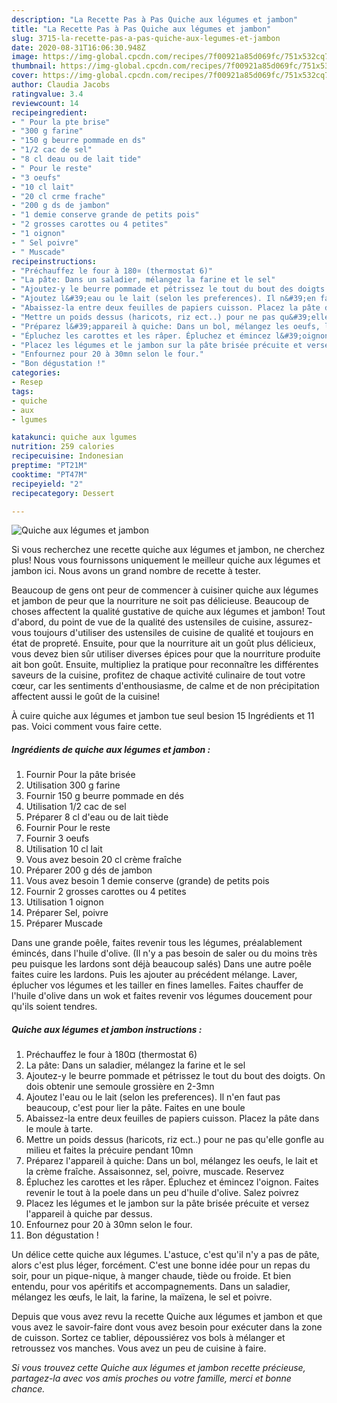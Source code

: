 ```yaml
---
description: "La Recette Pas à Pas Quiche aux légumes et jambon"
title: "La Recette Pas à Pas Quiche aux légumes et jambon"
slug: 3715-la-recette-pas-a-pas-quiche-aux-legumes-et-jambon
date: 2020-08-31T16:06:30.948Z
image: https://img-global.cpcdn.com/recipes/7f00921a85d069fc/751x532cq70/quiche-aux-legumes-et-jambon-photo-principale-de-la-recette.jpg
thumbnail: https://img-global.cpcdn.com/recipes/7f00921a85d069fc/751x532cq70/quiche-aux-legumes-et-jambon-photo-principale-de-la-recette.jpg
cover: https://img-global.cpcdn.com/recipes/7f00921a85d069fc/751x532cq70/quiche-aux-legumes-et-jambon-photo-principale-de-la-recette.jpg
author: Claudia Jacobs
ratingvalue: 3.4
reviewcount: 14
recipeingredient:
- " Pour la pte brise"
- "300 g farine"
- "150 g beurre pommade en ds"
- "1/2 cac de sel"
- "8 cl deau ou de lait tide"
- " Pour le reste"
- "3 oeufs"
- "10 cl lait"
- "20 cl crme frache"
- "200 g ds de jambon"
- "1 demie conserve grande de petits pois"
- "2 grosses carottes ou 4 petites"
- "1 oignon"
- " Sel poivre"
- " Muscade"
recipeinstructions:
- "Préchauffez le four à 180¤ (thermostat 6)"
- "La pâte: Dans un saladier, mélangez la farine et le sel"
- "Ajoutez-y le beurre pommade et pétrissez le tout du bout des doigts. On dois obtenir une semoule grossière en 2-3mn"
- "Ajoutez l&#39;eau ou le lait (selon les preferences). Il n&#39;en faut pas beaucoup, c&#39;est pour lier la pâte. Faites en une boule"
- "Abaissez-la entre deux feuilles de papiers cuisson. Placez la pâte dans le moule à tarte."
- "Mettre un poids dessus (haricots, riz ect..) pour ne pas qu&#39;elle gonfle au milieu et faites la précuire pendant 10mn"
- "Préparez l&#39;appareil à quiche: Dans un bol, mélangez les oeufs, le lait et la crème fraîche. Assaisonnez, sel, poivre, muscade. Reservez"
- "Épluchez les carottes et les râper. Épluchez et émincez l&#39;oignon. Faites revenir le tout à la poele dans un peu d&#39;huile d&#39;olive. Salez poivrez"
- "Placez les légumes et le jambon sur la pâte brisée précuite et versez l&#39;appareil à quiche par dessus."
- "Enfournez pour 20 à 30mn selon le four."
- "Bon dégustation !"
categories:
- Resep
tags:
- quiche
- aux
- lgumes

katakunci: quiche aux lgumes 
nutrition: 259 calories
recipecuisine: Indonesian
preptime: "PT21M"
cooktime: "PT47M"
recipeyield: "2"
recipecategory: Dessert

---
```



![Quiche aux légumes et jambon](https://img-global.cpcdn.com/recipes/7f00921a85d069fc/751x532cq70/quiche-aux-legumes-et-jambon-photo-principale-de-la-recette.jpg)

Si vous recherchez une recette quiche aux légumes et jambon, ne cherchez plus! Nous vous fournissons uniquement le meilleur quiche aux légumes et jambon ici. Nous avons un grand nombre de recette à tester.

Beaucoup de gens ont peur de commencer à cuisiner quiche aux légumes et jambon de peur que la nourriture ne soit pas délicieuse. Beaucoup de choses affectent la qualité gustative de quiche aux légumes et jambon! Tout d'abord, du point de vue de la qualité des ustensiles de cuisine, assurez-vous toujours d'utiliser des ustensiles de cuisine de qualité et toujours en état de propreté. Ensuite, pour que la nourriture ait un goût plus délicieux, vous devez bien sûr utiliser diverses épices pour que la nourriture produite ait bon goût. Ensuite, multipliez la pratique pour reconnaître les différentes saveurs de la cuisine, profitez de chaque activité culinaire de tout votre cœur, car les sentiments d'enthousiasme, de calme et de non précipitation affectent aussi le goût de la cuisine!

<!--inarticleads1-->

À cuire quiche aux légumes et jambon tue seul besion 15 Ingrédients et 11 pas. Voici comment vous faire cette.

##### Ingrédients de quiche aux légumes et jambon :

1. Fournir  Pour la pâte brisée
1. Utilisation 300 g farine
1. Fournir 150 g beurre pommade en dés
1. Utilisation 1/2 cac de sel
1. Préparer 8 cl d&#39;eau ou de lait tiède
1. Fournir  Pour le reste
1. Fournir 3 oeufs
1. Utilisation 10 cl lait
1. Vous avez besoin 20 cl crème fraîche
1. Préparer 200 g dés de jambon
1. Vous avez besoin 1 demie conserve (grande) de petits pois
1. Fournir 2 grosses carottes ou 4 petites
1. Utilisation 1 oignon
1. Préparer  Sel, poivre
1. Préparer  Muscade


Dans une grande poêle, faites revenir tous les légumes, préalablement émincés, dans l&#39;huile d&#39;olive. (Il n&#39;y a pas besoin de saler ou du moins très peu puisque les lardons sont déjà beaucoup salés) Dans une autre poêle faites cuire les lardons. Puis les ajouter au précédent mélange. Laver, éplucher vos légumes et les tailler en fines lamelles. Faites chauffer de l&#39;huile d&#39;olive dans un wok et faites revenir vos légumes doucement pour qu&#39;ils soient tendres. 

<!--inarticleads2-->

##### Quiche aux légumes et jambon instructions :

1. Préchauffez le four à 180¤ (thermostat 6)
1. La pâte: Dans un saladier, mélangez la farine et le sel
1. Ajoutez-y le beurre pommade et pétrissez le tout du bout des doigts. On dois obtenir une semoule grossière en 2-3mn
1. Ajoutez l&#39;eau ou le lait (selon les preferences). Il n&#39;en faut pas beaucoup, c&#39;est pour lier la pâte. Faites en une boule
1. Abaissez-la entre deux feuilles de papiers cuisson. Placez la pâte dans le moule à tarte.
1. Mettre un poids dessus (haricots, riz ect..) pour ne pas qu&#39;elle gonfle au milieu et faites la précuire pendant 10mn
1. Préparez l&#39;appareil à quiche: Dans un bol, mélangez les oeufs, le lait et la crème fraîche. Assaisonnez, sel, poivre, muscade. Reservez
1. Épluchez les carottes et les râper. Épluchez et émincez l&#39;oignon. Faites revenir le tout à la poele dans un peu d&#39;huile d&#39;olive. Salez poivrez
1. Placez les légumes et le jambon sur la pâte brisée précuite et versez l&#39;appareil à quiche par dessus.
1. Enfournez pour 20 à 30mn selon le four.
1. Bon dégustation !


Un délice cette quiche aux légumes. L&#39;astuce, c&#39;est qu&#39;il n&#39;y a pas de pâte, alors c&#39;est plus léger, forcément. C&#39;est une bonne idée pour un repas du soir, pour un pique-nique, à manger chaude, tiède ou froide. Et bien entendu, pour vos apéritifs et accompagnements. Dans un saladier, mélangez les œufs, le lait, la farine, la maïzena, le sel et poivre. 

<!--inarticleads1-->

<p>
Depuis que vous avez revu la recette Quiche aux légumes et jambon et que vous avez le savoir-faire dont vous avez besoin pour exécuter dans la zone de cuisson. Sortez ce tablier, dépoussiérez vos bols à mélanger et retroussez vos manches. Vous avez un peu de cuisine à faire.
</p>

<p>
<i>Si vous trouvez cette Quiche aux légumes et jambon recette précieuse, partagez-la avec vos amis proches ou votre famille, merci et bonne chance.</i>
</p>

